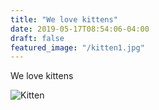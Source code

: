 ```yaml
---
title: "We love kittens"
date: 2019-05-17T08:54:06-04:00
draft: false
featured_image: "/kitten1.jpg"
---
```


We love kittens

![Kitten](/kitten1.jpg)
